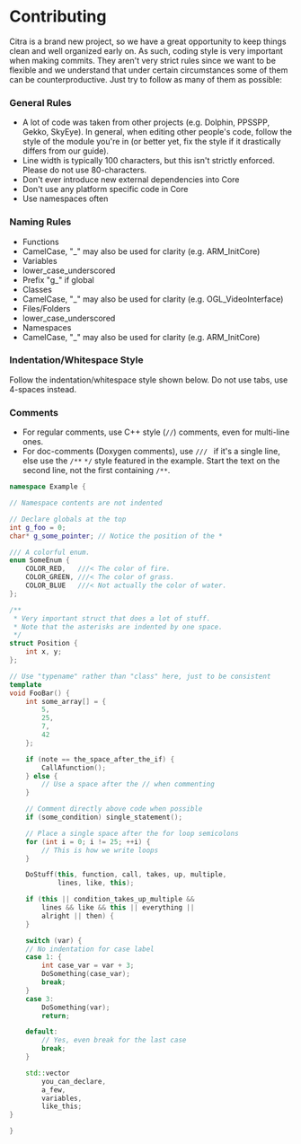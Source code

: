 # Contributing
Citra is a brand new project, so we have a great opportunity to keep things clean and well organized early on. As such, coding style is very important when making commits. They aren't very strict rules since we want to be flexible and we understand that under certain circumstances some of them can be counterproductive. Just try to follow as many of them as possible:

### General Rules
* A lot of code was taken from other projects (e.g. Dolphin, PPSSPP, Gekko, SkyEye). In general, when editing other people's code, follow the style of the module you're in (or better yet, fix the style if it drastically differs from our guide).
* Line width is typically 100 characters, but this isn't strictly enforced. Please do not use 80-characters.
* Don't ever introduce new external dependencies into Core
* Don't use any platform specific code in Core
* Use namespaces often

### Naming Rules
* Functions
 * CamelCase, "_" may also be used for clarity (e.g. ARM_InitCore)
* Variables
 * lower_case_underscored
 * Prefix "g_" if global
* Classes
 * CamelCase, "_" may also be used for clarity (e.g. OGL_VideoInterface)
* Files/Folders
 * lower_case_underscored
* Namespaces
 * CamelCase, "_" may also be used for clarity (e.g. ARM_InitCore)

### Indentation/Whitespace Style
Follow the indentation/whitespace style shown below. Do not use tabs, use 4-spaces instead.

### Comments
* For regular comments, use C++ style (`//`) comments, even for multi-line ones.
* For doc-comments (Doxygen comments), use `/// ` if it's a single line, else use the `/**` `*/` style featured in the example. Start the text on the second line, not the first containing `/**`.

```cpp
namespace Example {

// Namespace contents are not indented

// Declare globals at the top
int g_foo = 0;
char* g_some_pointer; // Notice the position of the *

/// A colorful enum.
enum SomeEnum {
    COLOR_RED,   ///< The color of fire.
    COLOR_GREEN, ///< The color of grass.
    COLOR_BLUE   ///< Not actually the color of water.
};

/**
 * Very important struct that does a lot of stuff.
 * Note that the asterisks are indented by one space.
 */
struct Position {
    int x, y;
};

// Use "typename" rather than "class" here, just to be consistent
template
void FooBar() {
    int some_array[] = {
        5,
        25,
        7,
        42
    };

    if (note == the_space_after_the_if) {
        CallAfunction();
    } else {
        // Use a space after the // when commenting
    }

    // Comment directly above code when possible
    if (some_condition) single_statement();

    // Place a single space after the for loop semicolons
    for (int i = 0; i != 25; ++i) {
        // This is how we write loops
    }

    DoStuff(this, function, call, takes, up, multiple,
            lines, like, this);

    if (this || condition_takes_up_multiple &&
        lines && like && this || everything ||
        alright || then) {
    }

    switch (var) {
    // No indentation for case label
    case 1: {
        int case_var = var + 3;
        DoSomething(case_var);
        break;
    }
    case 3:
        DoSomething(var);
        return;

    default:
        // Yes, even break for the last case
        break;
    }

    std::vector
        you_can_declare,
        a_few,
        variables,
        like_this;
}

}
```
